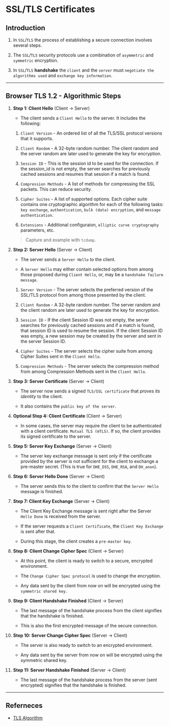 # SSL/TLS Certificates

## Introduction

1. In `SSL`/`TLS` the process of establishing a secure connection involves several steps. 

2. The `SSL`/`TLS` security protocols use a combination of `asymmetric` and `symmetric` encryption. 

3. In `SSL`/`TLS` __handshake__ the `client` and the `server` must `negotiate the algorithms used` and `exchange key information`.

---

## Browser TLS 1.2 - Algorithmic Steps

1. __Step 1: Client Hello__ (Client → Server) 

    * The client sends a `Client Hello` to the server. It includes the following:

    1. `Client Version` - An ordered list of all the TLS/SSL protocol versions that it supports.

    2. `Client Random` - A 32-byte random number. The client random and the server random are later used to generate the key for encryption.

    3. `Session ID` - This is the session id to be used for the connection. If the session_id is not empty, the server searches for previously cached sessions and resumes that session if a match is found.

    4. `Compression Methods` - A list of methods for compressing the SSL packets. This can reduce security.

    5. `Cipher Suites` - A list of supported options. Each cipher suite contains one cryptographic algorithm for each of the following tasks: `key exchange`, `authentication`, `bulk (data) encryption`, and `message authentication`.

    6. `Extensions` - Additional configuraion, `elliptic curve cryptography` parameters, etc.

    > Capture and example with `tcdump`.

2. __Step 2: Server Hello__ (Server → Client)

    * The server sends a `Server Hello` to the client. 

    * A `Server Hello` may either contain selected options from among those proposed during `Client Hello`, or, may be a `handshake failure message`.

    1. `Server Version` - The server selects the preferred version of the SSL/TLS protocol from among those presented by the client.

    2. `Client Random` - A 32-byte random number. The server random and the client random are later used to generate the key for encryption.

    3. `Session ID` - If the client Session ID was not empty, the server searches for previously cached sessions and if a match is found, that session ID is used to resume the session. If the client Session ID was empty, a new session may be created by the server and sent in the server Session ID.

    4. `Cipher Suites` - The server selects the cipher suite from among Cipher Suites sent in the `Client Hello`.

    5. `Compression Methods` - The server selects the compression method from among Compression Methods sent in the `Client Hello`.


3. __Step 3: Server Certificate__ (Server → Client)

    * The server now sends a signed `TLS/SSL certificate` that _proves its identity_ to the client. 
    
    * It also contains the `public key of the server`.


4. __Optional Step 4: Client Certificate__ (Client → Server)

    * In some cases, the server may require the client to be authenticated with a client certificate. `Mutual TLS (mTLS)`. If so, the client provides its signed certificate to the server.


5. __Step 5: Server Key Exchange__ (Server → Client)

    * The server key exchange message is sent only if the certificate provided by the server is not sufficient for the client to exchange a pre-master secret. (This is true for `DHE_DSS`, `DHE_RSA`, and `DH_anon`).


6. __Step 6: Server Hello Done__ (Server → Client)

    * The server sends this to the client to confirm that the `Server Hello` message is finished.


7. __Step 7: Client Key Exchange__ (Server → Client)

    * The Client Key Exchange message is sent right after the Server `Hello Done` is received from the server. 
    
    * If the server requests a `Client Certificate`, the `Client Key Exchange` is sent after that. 
    
    * During this stage, the client creates a `pre-master key`.


8. __Step 8: Client Change Cipher Spec__ (Client → Server)

    * At this point, the client is ready to switch to a secure, encrypted environment. 
    
    * The `Change Cipher Spec protocol` is used to change the encryption. 
    
    * Any data sent by the client from now on will be encrypted using the `symmetric shared key`.


9. __Step 9: Client Handshake Finished__ (Client → Server)

    * The last message of the handshake process from the client signifies that the handshake is finished. 
    
    * This is also the first encrypted message of the secure connection.


10. __Step 10: Server Change Cipher Spec__ (Server → Client)

    * The server is also ready to switch to an encrypted environment.
    
    * Any data sent by the server from now on will be encrypted using the symmetric shared key.


11. __Step 11: Server Handshake Finished__ (Server → Client)

    * The last message of the handshake process from the server (sent encrypted) signifies that the handshake is finished.


---

## Referneces

* [TLS Algorithm](https://www.acunetix.com/blog/articles/establishing-tls-ssl-connection-part-5/)